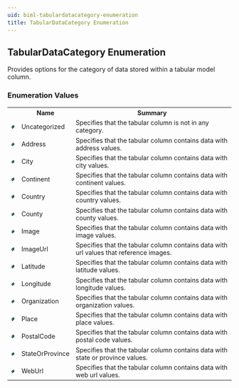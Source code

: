 ```yaml
---
uid: biml-tabulardatacategory-enumeration
title: TabularDataCategory Enumeration
---
```


## TabularDataCategory Enumeration

<div class="LanguageSummary"><div class ="SummaryItem">Provides options for the category of data stored within a tabular model column.</div></div>
<div class="EnumValueGroup">

### Enumeration Values

<table id="EnumValue" class="MemberList"><tbody><tr><th class="MemberTypeIconColumnHeader">&nbsp;</th><th class="MemberNameColumnHeader">Name</th><th class="MemberSummaryColumnHeader">Summary</th></tr><tr class="cd0"><td align="center" class="MemberTypeIcon"><img src="enumValue.png"></img></td><td class="MemberName">Uncategorized</td><td class="MemberSummary"><div class ="SummaryItem">Specifies that the tabular column is not in any category.</div></td></tr><tr class="cd1"><td align="center" class="MemberTypeIcon"><img src="enumValue.png"></img></td><td class="MemberName">Address</td><td class="MemberSummary"><div class ="SummaryItem">Specifies that the tabular column contains data with address values.</div></td></tr><tr class="cd0"><td align="center" class="MemberTypeIcon"><img src="enumValue.png"></img></td><td class="MemberName">City</td><td class="MemberSummary"><div class ="SummaryItem">Specifies that the tabular column contains data with city values.</div></td></tr><tr class="cd1"><td align="center" class="MemberTypeIcon"><img src="enumValue.png"></img></td><td class="MemberName">Continent</td><td class="MemberSummary"><div class ="SummaryItem">Specifies that the tabular column contains data with continent values.</div></td></tr><tr class="cd0"><td align="center" class="MemberTypeIcon"><img src="enumValue.png"></img></td><td class="MemberName">Country</td><td class="MemberSummary"><div class ="SummaryItem">Specifies that the tabular column contains data with country values.</div></td></tr><tr class="cd1"><td align="center" class="MemberTypeIcon"><img src="enumValue.png"></img></td><td class="MemberName">County</td><td class="MemberSummary"><div class ="SummaryItem">Specifies that the tabular column contains data with county values.</div></td></tr><tr class="cd0"><td align="center" class="MemberTypeIcon"><img src="enumValue.png"></img></td><td class="MemberName">Image</td><td class="MemberSummary"><div class ="SummaryItem">Specifies that the tabular column contains data with image values.</div></td></tr><tr class="cd1"><td align="center" class="MemberTypeIcon"><img src="enumValue.png"></img></td><td class="MemberName">ImageUrl</td><td class="MemberSummary"><div class ="SummaryItem">Specifies that the tabular column contains data with url values that reference images.</div></td></tr><tr class="cd0"><td align="center" class="MemberTypeIcon"><img src="enumValue.png"></img></td><td class="MemberName">Latitude</td><td class="MemberSummary"><div class ="SummaryItem">Specifies that the tabular column contains data with latitude values.</div></td></tr><tr class="cd1"><td align="center" class="MemberTypeIcon"><img src="enumValue.png"></img></td><td class="MemberName">Longitude</td><td class="MemberSummary"><div class ="SummaryItem">Specifies that the tabular column contains data with longitude values.</div></td></tr><tr class="cd0"><td align="center" class="MemberTypeIcon"><img src="enumValue.png"></img></td><td class="MemberName">Organization</td><td class="MemberSummary"><div class ="SummaryItem">Specifies that the tabular column contains data with organization values.</div></td></tr><tr class="cd1"><td align="center" class="MemberTypeIcon"><img src="enumValue.png"></img></td><td class="MemberName">Place</td><td class="MemberSummary"><div class ="SummaryItem">Specifies that the tabular column contains data with place values.</div></td></tr><tr class="cd0"><td align="center" class="MemberTypeIcon"><img src="enumValue.png"></img></td><td class="MemberName">PostalCode</td><td class="MemberSummary"><div class ="SummaryItem">Specifies that the tabular column contains data with postal code values.</div></td></tr><tr class="cd1"><td align="center" class="MemberTypeIcon"><img src="enumValue.png"></img></td><td class="MemberName">StateOrProvince</td><td class="MemberSummary"><div class ="SummaryItem">Specifies that the tabular column contains data with state or province values.</div></td></tr><tr class="cd0"><td align="center" class="MemberTypeIcon"><img src="enumValue.png"></img></td><td class="MemberName">WebUrl</td><td class="MemberSummary"><div class ="SummaryItem">Specifies that the tabular column contains data with web url values.</div></td></tr></tbody></table>
</div>